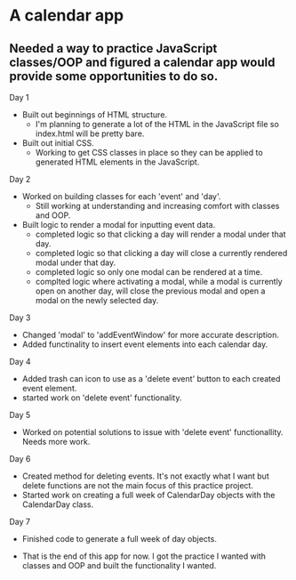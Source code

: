 # A calendar app

## Needed a way to practice JavaScript classes/OOP and figured a calendar app would provide some opportunities to do so.

Day 1
* Built out beginnings of HTML structure.
    * I'm planning to generate a lot of the HTML in the JavaScript file so index.html will be pretty bare.
* Built out initial CSS.
    * Working to get CSS classes in place so they can be applied to generated HTML elements in the JavaScript.

Day 2
* Worked on building classes for each 'event' and 'day'.
    * Still working at understanding and increasing comfort with classes and OOP.
* Built logic to render a modal for inputting event data.
    * completed logic so that clicking a day will render a modal under that day.
    * completed logic so that clicking a day will close a currently rendered modal under that day.
    * completed logic so only one modal can be rendered at a time.
    * complted logic where activating a modal, while a modal is currently open on another day, will close the previous modal and open a modal on the newly selected day.

Day 3
* Changed 'modal' to 'addEventWindow' for more accurate description.
* Added functinality to insert event elements into each calendar day.

Day 4
* Added trash can icon to use as a 'delete event' button to each created event element.
* started work on 'delete event' functionality.

Day 5
* Worked on potential solutions to issue with 'delete event' functionallity. Needs more work.

Day 6
* Created method for deleting events.  It's not exactly what I want but delete functions are not the main focus of this practice project.
* Started work on creating a full week of CalendarDay objects with the CalendarDay class.

Day 7
* Finished code to generate a full week of day objects.

* That is the end of this app for now.  I got the practice I wanted with classes and OOP and built the functionality I wanted.
